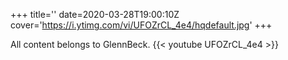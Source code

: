 +++
title=''
date=2020-03-28T19:00:10Z
cover='https://i.ytimg.com/vi/UFOZrCL_4e4/hqdefault.jpg'
+++

All content belongs to GlennBeck.
{{< youtube UFOZrCL_4e4 >}}
